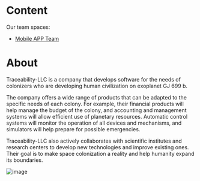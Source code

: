 # Content
Our team spaces:
- [Mobile APP Team](/Mobile_APP_Team/)

# About

Traceability-LLC is a company that develops software for the needs of colonizers who are developing human civilization on exoplanet GJ 699 b.

The company offers a wide range of products that can be adapted to the specific needs of each colony. For example, their financial products will help manage the budget of the colony, and accounting and management systems will allow efficient use of planetary resources. Automatic control systems will monitor the operation of all devices and mechanisms, and simulators will help prepare for possible emergencies.

Traceability-LLC also actively collaborates with scientific institutes and research centers to develop new technologies and improve existing ones. Their goal is to make space colonization a reality and help humanity expand its boundaries.

![image](https://github.com/Traceability-LLC/.github/assets/4077607/8aa1e40a-463d-437e-948b-ab98eca15edd)
